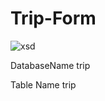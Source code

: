 # Trip-Form

![xsd](https://github.com/razaafazal/Trip-Form/assets/162603506/2b23385a-ef7a-4311-9f0a-33ef1cb2dc6a)





DatabaseName trip

Table Name trip
